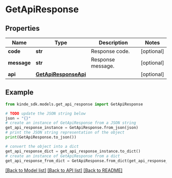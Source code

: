 # GetApiResponse


## Properties

Name | Type | Description | Notes
------------ | ------------- | ------------- | -------------
**code** | **str** | Response code. | [optional] 
**message** | **str** | Response message. | [optional] 
**api** | [**GetApiResponseApi**](GetApiResponseApi.md) |  | [optional] 

## Example

```python
from kinde_sdk.models.get_api_response import GetApiResponse

# TODO update the JSON string below
json = "{}"
# create an instance of GetApiResponse from a JSON string
get_api_response_instance = GetApiResponse.from_json(json)
# print the JSON string representation of the object
print(GetApiResponse.to_json())

# convert the object into a dict
get_api_response_dict = get_api_response_instance.to_dict()
# create an instance of GetApiResponse from a dict
get_api_response_from_dict = GetApiResponse.from_dict(get_api_response_dict)
```
[[Back to Model list]](../README.md#documentation-for-models) [[Back to API list]](../README.md#documentation-for-api-endpoints) [[Back to README]](../README.md)


